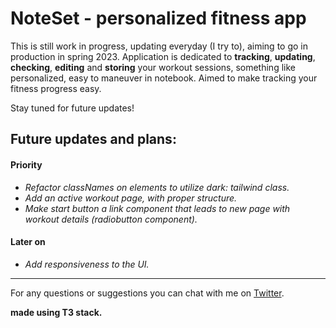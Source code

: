 # NoteSet - personalized fitness app

This is still work in progress, updating everyday (I try to), aiming to go in production in spring 2023. Application is dedicated to **tracking**, **updating**, **checking**, **editing** and **storing** your workout sessions, something like personalized, easy to maneuver in notebook.
Aimed to make tracking your fitness progress easy.

Stay tuned for future updates!

## Future updates and plans:

#### Priority

- _Refactor classNames on elements to utilize dark: tailwind class._
- _Add an active workout page, with proper structure._
- _Make start button a link component that leads to new page with workout details (radiobutton component)._

#### Later on

- _Add responsiveness to the UI._

---

For any questions or suggestions you can chat with me on [Twitter](https://twitter.com/Srkuleo).

**made using T3 stack.**
